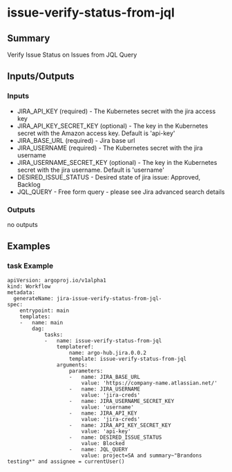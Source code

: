 # issue-verify-status-from-jql

## Summary
Verify Issue Status on Issues from JQL Query

## Inputs/Outputs

### Inputs
* JIRA_API_KEY (required) - The Kubernetes secret with the jira access key
* JIRA_API_KEY_SECRET_KEY (optional) - The key in the Kubernetes secret with the Amazon access key. Default is 'api-key'
* JIRA_BASE_URL (required) - Jira base url
* JIRA_USERNAME (required) - The Kubernetes secret with the jira username
* JIRA_USERNAME_SECRET_KEY (optional) - The key in the Kubernetes secret with the jira username. Default is 'username'
* DESIRED_ISSUE_STATUS - Desired state of jira issue: Approved, Backlog
* JQL_QUERY - Free form query - please see Jira advanced search details

### Outputs
no outputs

## Examples

### task Example
```
apiVersion: argoproj.io/v1alpha1
kind: Workflow
metadata:
  generateName: jira-issue-verify-status-from-jql-
spec:
    entrypoint: main
    templates:
    -   name: main
        dag:
            tasks:
            -   name: issue-verify-status-from-jql
                templateref:
                    name: argo-hub.jira.0.0.2
                    template: issue-verify-status-from-jql
                arguments:
                    parameters:
                    -   name: JIRA_BASE_URL
                        value: 'https://company-name.atlassian.net/'
                    -   name: JIRA_USERNAME
                        value: 'jira-creds'
                    -   name: JIRA_USERNAME_SECRET_KEY
                        value: 'username'
                    -   name: JIRA_API_KEY
                        value: 'jira-creds'
                    -   name: JIRA_API_KEY_SECRET_KEY
                        value: 'api-key'
                    -   name: DESIRED_ISSUE_STATUS
                        value: Blocked
                    -   name: JQL_QUERY
                        value: project=SA and summary~"Brandons testing*" and assignee = currentUser()
```
